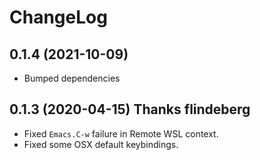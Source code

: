 # ChangeLog

## 0.1.4 (2021-10-09)
- Bumped dependencies

## 0.1.3 (2020-04-15) **Thanks flindeberg**
- Fixed `Emacs.C-w` failure in Remote WSL context.
- Fixed some OSX default keybindings.
